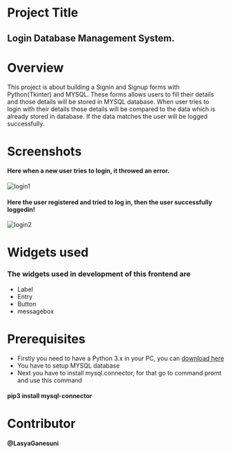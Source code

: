 # Project Title
## Login Database Management System.
# Overview
This project is about building a Signin and Signup forms with Python(Tkinter) and MYSQL. These forms allows users to fill their details and those details will be stored in MYSQL database. When user tries to login with their details those details will be compared to the data which is already stored in database. If the data matches the user will be logged successfully.
# Screenshots
#### Here when a new user tries to login, it throwed an error.
![login1](https://user-images.githubusercontent.com/66461307/84510526-dedf8b80-ace2-11ea-84a0-6f1702b1fc95.PNG)

#### Here the user registered and tried to log in, then the user successfully loggedin!
![login2](https://user-images.githubusercontent.com/66461307/84510863-4bf32100-ace3-11ea-8195-ad9549a4e760.PNG)
# Widgets used
### The widgets used in development of this frontend are
* Label
* Entry
* Button
* messagebox
# Prerequisites
* Firstly you need to have a Python 3.x in your PC, you can
[download here](https://www.python.org/downloads/)
* You have to setup MYSQL database 
* Next you have to install mysql.connector, for that go to command promt and use this command 
#### pip3 install mysql-connector
# Contributor
#### @LasyaGanesuni
